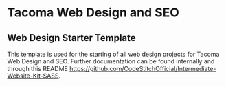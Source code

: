 # Tacoma Web Design and SEO
## Web Design Starter Template

This template is used for the starting of all web design projects for Tacoma Web Design and SEO. Further documentation can be found internally and through this README https://github.com/CodeStitchOfficial/Intermediate-Website-Kit-SASS.